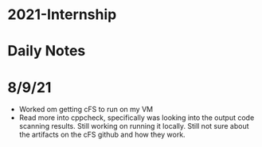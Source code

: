 # 2021-Internship

# Daily Notes

# 8/9/21

- Worked om getting cFS to run on my VM
- Read more into cppcheck, specifically was looking into the output code scanning results. Still working on running it locally. Still not sure about the artifacts on the cFS github and how they work.
